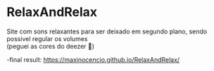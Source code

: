 # RelaxAndRelax

Site com sons relaxantes para ser deixado em segundo plano, sendo possivel regular os volumes
<br>
(peguei as cores do deezer 👻)

-final result: https://maxinocencio.github.io/RelaxAndRelax/
